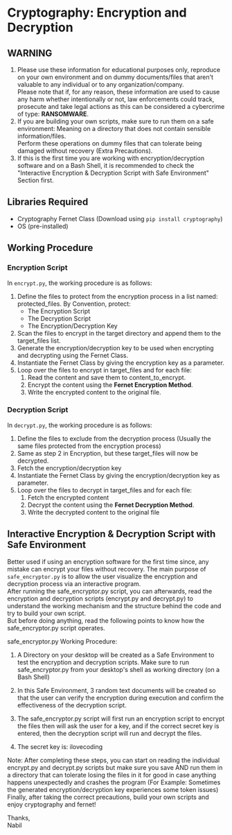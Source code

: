 # Cryptography: Encryption and Decryption 

## **WARNING**
1. Please use these information for educational purposes only, reproduce on your own environment and on dummy documents/files that aren't valuable to any individual or to any organization/company.  
Please note that if, for any reason, these information are used to cause any harm whether intentionally or not, law enforcements could track, prosecute and take legal actions as this can be considered a cybercrime of type: **RANSOMWARE**.
2. If you are building your own scripts, make sure to run them on a safe environment: Meaning on a directory that does not contain sensible information/files.  
Perform these operations on dummy files that can tolerate being damaged without recovery (Extra Precautions).  
3. If this is the first time you are working with encryption/decryption software and on a Bash Shell, it is recommended to check the "Interactive Encryption & Decryption Script with Safe Environment" Section first.

## Libraries Required
- Cryptography Fernet Class (Download using `pip install cryptography`)  
- OS (pre-installed)


## Working Procedure
### Encryption Script  
In `encrypt.py`, the working procedure is as follows:  
1. Define the files to protect from the encryption process in a list named: protected_files. By Convention, protect:  
      - The Encryption Script  
      - The Decryption Script   
      - The Encryption/Decryption Key  
2. Scan the files to encrypt in the target directory and append them to the target_files list.
3. Generate the encryption/decryption key to be used when encrypting and decrypting using the Fernet Class.
4. Instantiate the Fernet Class by giving the encryption key as a parameter.
5. Loop over the files to encrypt in target_files and for each file:  
    1. Read the content and save them to content_to_encrypt.
    2. Encrypt the content using the **Fernet Encryption Method**.
    3. Write the encrypted content to the original file.

### Decryption Script  
In `decrypt.py`, the working procedure is as follows:
1. Define the files to exclude from the decryption process (Usually the same files protected from the encryption process)
2. Same as step 2 in Encryption, but these target_files will now be decrypted.
3. Fetch the encryption/decryption key
4. Instantiate the Fernet Class by giving the encryption/decryption key as parameter.
5. Loop over the files to decrypt in target_files and for each file:  
    1. Fetch the encrypted content
    2. Decrypt the content using the **Fernet Decryption Method**.
    3. Write the decrypted content to the original file

## Interactive Encryption & Decryption Script with Safe Environment
Better used if using an encryption software for the first time since, any mistake can encrypt your files without recovery.
The main purpose of `safe_encryptor.py` is to allow the user visualize the encryption and decryption process via an interactive program.  
After running the safe_encryptor.py script, you can afterwards, read the encryption and decryption scripts (encrypt.py and decrypt.py) to understand the working mechanism 
and the structure behind the code and try to build your own script.  
But before doing anything, read the following points to know how the safe_encryptor.py script operates.

safe_encryptor.py Working Procedure:

1. A Directory on your desktop will be created as a Safe Environment to test the encryption and decryption scripts. Make sure to run safe_encryptor.py from your desktop's shell as working directory (on a Bash Shell)

2. In this Safe Environment, 3 random text documents will be created so that 
   the user can verify the encryption during execution and confirm the effectiveness 
   of the decryption script.

3. The safe_encryptor.py script will first run an encryption script to encrypt the files
   then will ask the user for a key, and if the correct secret key is entered, then
   the decryption script will run and decrypt the files.

4. The secret key is: ilovecoding


Note: After completing these steps, you can start on reading the individual
encrypt.py and decrypt.py scripts but make sure you save AND run them in a directory
that can tolerate losing the files in it for good in case anything happens unexpectedly and crashes the program (For Example: Sometimes the generated encryption/decryption key experiences some token issues)  
Finally, after taking the correct precautions, build your own scripts and enjoy cryptography and fernet! 

Thanks,  
Nabil
